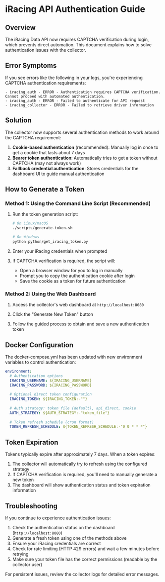 # iRacing API Authentication Guide

## Overview

The iRacing Data API now requires CAPTCHA verification during login, which prevents direct automation. This document explains how to solve authentication issues with the collector.

## Error Symptoms

If you see errors like the following in your logs, you're experiencing CAPTCHA authentication requirements:

```
- iracing_auth - ERROR - Authentication requires CAPTCHA verification. Cannot proceed with automated authentication.
- iracing_auth - ERROR - Failed to authenticate for API request
- iracing_collector - ERROR - Failed to retrieve driver information
```

## Solution

The collector now supports several authentication methods to work around the CAPTCHA requirement:

1. **Cookie-based authentication** (recommended): Manually log in once to get a cookie that lasts about 7 days
2. **Bearer token authentication**: Automatically tries to get a token without CAPTCHA (may not always work)
3. **Fallback credential authentication**: Stores credentials for the dashboard UI to guide manual authentication

## How to Generate a Token

### Method 1: Using the Command Line Script (Recommended)

1. Run the token generation script:
   ```bash
   # On Linux/macOS
   ./scripts/generate-token.sh
   
   # On Windows
   python python/get_iracing_token.py
   ```

2. Enter your iRacing credentials when prompted

3. If CAPTCHA verification is required, the script will:
   - Open a browser window for you to log in manually
   - Prompt you to copy the authentication cookie after login
   - Save the cookie as a token for future authentication

### Method 2: Using the Web Dashboard

1. Access the collector's web dashboard at `http://localhost:8080`

2. Click the "Generate New Token" button 

3. Follow the guided process to obtain and save a new authentication token

## Docker Configuration

The docker-compose.yml has been updated with new environment variables to control authentication:

```yaml
environment:
  # Authentication options
  IRACING_USERNAME: ${IRACING_USERNAME}
  IRACING_PASSWORD: ${IRACING_PASSWORD}
  
  # Optional direct token configuration
  IRACING_TOKEN: ${IRACING_TOKEN:-""}
  
  # Auth strategy: token_file (default), api_direct, cookie
  AUTH_STRATEGY: ${AUTH_STRATEGY:-"token_file"}
  
  # Token refresh schedule (cron format)
  TOKEN_REFRESH_SCHEDULE: ${TOKEN_REFRESH_SCHEDULE:-"0 0 * * *"}
```

## Token Expiration

Tokens typically expire after approximately 7 days. When a token expires:

1. The collector will automatically try to refresh using the configured strategy
2. If CAPTCHA verification is required, you'll need to manually generate a new token
3. The dashboard will show authentication status and token expiration information

## Troubleshooting

If you continue to experience authentication issues:

1. Check the authentication status on the dashboard (`http://localhost:8080`)
2. Generate a fresh token using one of the methods above
3. Ensure your iRacing credentials are correct
4. Check for rate limiting (HTTP 429 errors) and wait a few minutes before retrying
5. Make sure your token file has the correct permissions (readable by the collector user)

For persistent issues, review the collector logs for detailed error messages.